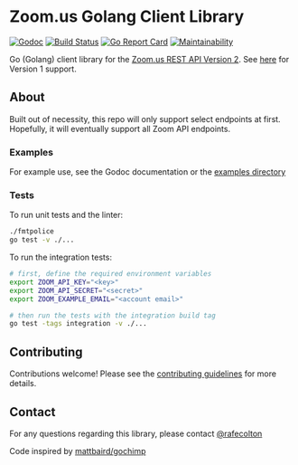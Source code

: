# Zoom.us Golang Client Library

[![Godoc](https://godoc.org/gomodules.xyz/zoom-lib-golang?status.svg)](https://godoc.org/gomodules.xyz/zoom-lib-golang)
[![Build Status](https://travis-ci.com/zoom-lib-golang/zoom-lib-golang.svg?branch=main)](https://travis-ci.com/zoom-lib-golang/zoom-lib-golang)
[![Go Report Card](https://goreportcard.com/badge/gomodules.xyz/zoom-lib-golang)](https://goreportcard.com/report/gomodules.xyz/zoom-lib-golang)
[![Maintainability](https://api.codeclimate.com/v1/badges/dd42670fb38a65deafc6/maintainability)](https://codeclimate.com/github/zoom-lib-golang/zoom-lib-golang/maintainability)

Go (Golang) client library for the [Zoom.us REST API Version
2](https://zoom.github.io/api/). See
[here](https://gopkg.in/zoom-lib-golang/zoom-lib-golang.v1) for
Version 1 support.

## About

Built out of necessity, this repo will only support select endpoints at
first. Hopefully, it will eventually support all Zoom API endpoints.

### Examples

For example use, see the Godoc documentation or the [examples
directory](_example/)

### Tests

To run unit tests and the linter:

```bash
./fmtpolice
go test -v ./...
```

To run the integration tests:

```bash
# first, define the required environment variables
export ZOOM_API_KEY="<key>"
export ZOOM_API_SECRET="<secret>"
export ZOOM_EXAMPLE_EMAIL="<account email>"

# then run the tests with the integration build tag
go test -tags integration -v ./...
```

## Contributing

Contributions welcome! Please see the [contributing guidelines](CONTRIBUTING.md) for more details.

## Contact

For any questions regarding this library, please contact [@rafecolton](https://github.com/rafecolton)

Code inspired by [mattbaird/gochimp](https://github.com/mattbaird/gochimp)
